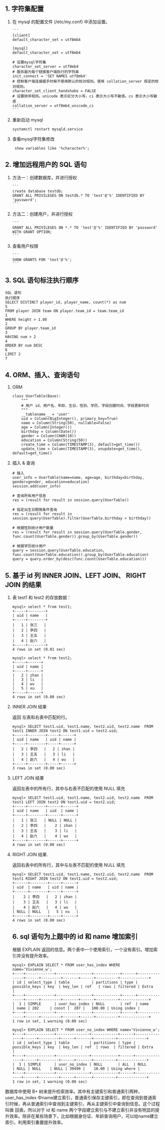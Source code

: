 ## 1. 字符集配置

1. 在 mysql 的配置文件 (/etc/my.conf) 中添加设置。

       ```
       [client]
       default_character_set = utf8mb4
       
       [mysql]
       default_character_set = utf8mb4
       
       # 设置mysql字符集
       character_set_server = utf8mb4
       # 服务器为每个链接客户端执行的字符串
       init_connect = 'SET NAMES utf8mb4'
       # 控制客户端连接握手时候不使用默认的校对规则。使用 collation_server 规定的校对规则。
       character_set_client_handshake = FALSE
       # 设置排序规则。unicode 表示区分大小写，ci 表示大小写不敏感。cs 表示大小写敏感
       collation_server = utf8mb4_unicode_ci
       ```
  
2.  重新启动 mysql
  
       ```
       systemctl restart mysqld.service
       ```
    
3.  查看mysql字符集修改
  
       ```
        show variables like '%character%';
       ```

## 2. 增加远程用户的 SQL 语句

1. 方法一：创建数据库，并进行授权
  
       ```
       create database testdb;
       GRANT ALL PRIVILEGES ON testdb.* TO 'test'@'%' IDENTIFIED BY 'password';
       ```
  
2. 方法二：创建用户，并进行授权
  
       ```
       GRANT ALL PRIVILEGES ON *.* TO 'test'@'%' IDENTIFIED BY 'password' WITH GRANT OPTION;
       ```
  
3. 查看用户权限
  
       ```
       SHOW GRANTS FOR 'test'@'%';
       ```

## 3. SQL 语句标注执行顺序

```
SQL 语句																												执行顺序
SELECT DISTINCT player_id, player_name, count(*) as num 				5
FROM player JOIN team ON player.team_id = team.team_id 					1
WHERE height > 1.80 																						2
GROUP BY player.team_id 																				3
HAVING num > 2 																									4
ORDER BY num DESC 																							6
LIMIT 2																													7
```

## 4. ORM、插入、查询语句

1. ORM

   ```
   class UserTable(Base):
       """
       # 用户 id、用户名、年龄、生日、性别、学历、字段创建时间、字段更新时间
       """
       __tablename__ = 'user'
       uid = Column(BigInteger(), primary_key=True)
       name = Column(String(50), nullable=False)
       age = Column(Integer())
       birthday = Column(Date())
       gender = Column(CHAR(10))
       education = Column(String(50))
       create_time = Column(TIMESTAMP(3), default=get_time())
       update_time = Column(TIMESTAMP(3), onupdate=get_time(), default=get_time()
   ```

2. 插入 & 查询

   ```
   # 插入
   user_info = UserTable(name=name, age=age, birthday=birthday, gender=gender, education=education)
   session.add(user_info)
   
   # 查询所有用户信息
   res = (result for result in session.query(UserTable))
   
   # 指定出生日期做条件查询
   res = (result for result in session.query(UserTable).filter(UserTable.birthday > birthday))
   
   # 根据性别统计用户数量
   res = (result for result in session.query(UserTable.gender, func.count(UserTable.gender)).group_by(UserTable.gender))
   
   # 根据学历统计用户
   query = session.query(UserTable.education, func.count(UserTable.education)).group_by(UserTable.education)
   query = query.order_by(desc(func.count(UserTable.education)))
   ```

## 5. 基于 id 列 INNER JOIN、LEFT JOIN、 RIGHT JOIN 的结果

1. 表 test1 和 test2 的存放数据：

   ```
   mysql> select * from test1;
   +-----+--------+
   | uid | name   |
   +-----+--------+
   |   1 | 张三   |
   |   2 | 李四   |
   |   3 | 王五   |
   |   4 | 赵六   |
   +-----+--------+
   4 rows in set (0.01 sec)
   
   mysql> select * from test2;
   +-----+------+
   | uid | name |
   +-----+------+
   |   2 | zhan |
   |   3 | li   |
   |   4 | wu   |
   |   5 | xu   |
   +-----+------+
   4 rows in set (0.00 sec)
   ```

2. INNER JOIN 结果

   返回 左表和右表中匹配的行。

   ```
   mysql> SELECT test1.uid, test1.name, test2.uid, test2.name  FROM test1 INNER JOIN test2 ON test1.uid = test2.uid;
   +-----+--------+-----+------+
   | uid | name   | uid | name |
   +-----+--------+-----+------+
   |   2 | 李四   |   2 | zhan |
   |   3 | 王五   |   3 | li   |
   |   4 | 赵六   |   4 | wu   |
   +-----+--------+-----+------+
   3 rows in set (0.00 sec)
   ```

3. LEFT  JOIN 结果

   返回左表中的所有行，其中与右表不匹配的使用 NULL 填充

   ```
   mysql> SELECT test1.uid, test1.name, test2.uid, test2.name  FROM test1 LEFT JOIN test2 ON test1.uid = test2.uid;
   +-----+--------+------+------+
   | uid | name   | uid  | name |
   +-----+--------+------+------+
   |   1 | 张三   | NULL | NULL |
   |   2 | 李四   |    2 | zhan |
   |   3 | 王五   |    3 | li   |
   |   4 | 赵六   |    4 | wu   |
   +-----+--------+------+------+
   4 rows in set (0.00 sec)
   ```

4. RIGHT JOIN 结果.

   返回右表中的所有行，其中与左表不匹配的使用 NULL 填充

   ```
   mysql> SELECT test1.uid, test1.name, test2.uid, test2.name  FROM test1 RIGHT JOIN test2 ON test1.uid = test2.uid;
   +------+--------+-----+------+
   | uid  | name   | uid | name |
   +------+--------+-----+------+
   |    2 | 李四   |   2 | zhan |
   |    3 | 王五   |   3 | li   |
   |    4 | 赵六   |   4 | wu   |
   | NULL | NULL   |   5 | xu   |
   +------+--------+-----+------+
   4 rows in set (0.00 sec)
   ```

   ## 6. sql 语句为上题中的 id 和 name 增加索引

   根据 EXPLAIN 返回的信息。两个表中一个使用索引，一个没有索引。增加索引并没有提升效率。

   ```
   mysql> EXPLAIN SELECT * FROM user_has_index WHERE name='Vivienne_w';
   +----+-------------+----------------+------------+------+---------------+------+---------+-------+------+----------+-------------+
   | id | select_type | table          | partitions | type | possible_keys | key  | key_len | ref   | rows | filtered | Extra       |
   +----+-------------+----------------+------------+------+---------------+------+---------+-------+------+----------+-------------+
   |  1 | SIMPLE      | user_has_index | NULL       | ref  | name          | name | 202     | const |  207 |   100.00 | Using index |
   +----+-------------+----------------+------------+------+---------------+------+---------+-------+------+----------+-------------+
   1 row in set, 1 warning (0.00 sec)
   
   mysql> EXPLAIN SELECT * FROM user_no_index WHERE name='Vivienne_w';
   +----+-------------+---------------+------------+------+---------------+------+---------+------+-------+----------+-------------+
   | id | select_type | table         | partitions | type | possible_keys | key  | key_len | ref  | rows  | filtered | Extra       |
   +----+-------------+---------------+------------+------+---------------+------+---------+------+-------+----------+-------------+
   |  1 | SIMPLE      | user_no_index | NULL       | ALL  | NULL          | NULL | NULL    | NULL | 39499 |    10.00 | Using where |
   +----+-------------+---------------+------------+------+---------------+------+---------+------+-------+----------+-------------+
   1 row in set, 1 warning (0.00 sec)
   ```

数据库中使用 B+ 树来提升检索效率。其中有主键索引和普通索引两种，user_has_index 中name建立索引，普通索引保存主键索引，即在查询到普通索引时候，再从普通索引中查询到主键索引，再从主键索引中查询到信息。这个过程叫做 回表。所以对于 id 和 name 两个字段建立索引与不建立索引并没有明显的提升效率。除非在某些场景下，比如根据身份证、年龄查询用户，可以给name建立索引，利用索引重置提升效率。

